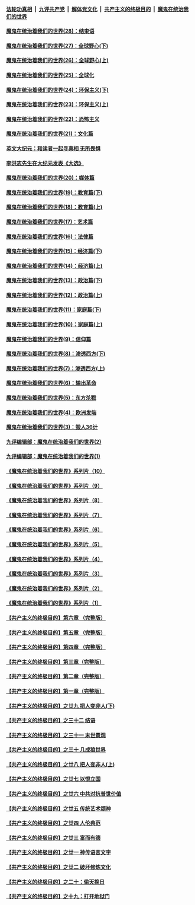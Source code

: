 ####  [法轮功真相](../../../../basic/blob/master/README.md?t=03251731) &nbsp;|&nbsp; [九评共产党](../../../../9ping.md/blob/master/README.md?t=03251731) &nbsp;|&nbsp; [解体党文化](../../../../jtdwh.md/blob/master/README.md?t=03251731)  &nbsp;|&nbsp; [共产主义的终极目的](../../../../gczydzjmd.md/blob/master/README.md?t=03251731) &nbsp;|&nbsp; [魔鬼在统治我们的世界](../../../../mgztzwmdsj.md/blob/master/README.md?t=03251731) 

#### [魔鬼在统治着我们的世界(28)：结束语](../pages/nsc422/n10936246.md?t=03251731) 

#### [魔鬼在统治着我们的世界(27)：全球野心(下)](../pages/nsc422/n10928319.md?t=03251731) 

#### [魔鬼在统治着我们的世界(26)：全球野心(上)](../pages/nsc422/n10900318.md?t=03251731) 

#### [魔鬼在统治着我们的世界(25)：全球化](../pages/nsc422/n10788205.md?t=03251731) 

#### [魔鬼在统治着我们的世界(24)：环保主义(下)](../pages/nsc422/n10695307.md?t=03251731) 

#### [魔鬼在统治着我们的世界(23)：环保主义(上)](../pages/nsc422/n10688613.md?t=03251731) 

#### [魔鬼在统治着我们的世界(22)：恐怖主义](../pages/nsc422/n10614727.md?t=03251731) 

#### [魔鬼在统治着我们的世界(21)：文化篇](../pages/nsc422/n10597706.md?t=03251731) 

#### [英文大纪元：和读者一起寻真相 无所畏惧](../pages/nsc422/n12542027.md?t=03251731) 

#### [李洪志先生在大纪元发表《大选》](../pages/nsc422/n12534746.md?t=03251731) 

#### [魔鬼在统治着我们的世界(20)：媒体篇](../pages/nsc422/n10586579.md?t=03251731) 

#### [魔鬼在统治着我们的世界(19)：教育篇(下)](../pages/nsc422/n10564808.md?t=03251731) 

#### [魔鬼在统治着我们的世界(18)：教育篇(上)](../pages/nsc422/n10526970.md?t=03251731) 

#### [魔鬼在统治着我们的世界(17)：艺术篇](../pages/nsc422/n10499093.md?t=03251731) 

#### [魔鬼在统治着我们的世界(16)：法律篇](../pages/nsc422/n10485969.md?t=03251731) 

#### [魔鬼在统治着我们的世界(15)：经济篇(下)](../pages/nsc422/n10469975.md?t=03251731) 

#### [魔鬼在统治着我们的世界(14)：经济篇(上)](../pages/nsc422/n10457370.md?t=03251731) 

#### [魔鬼在统治着我们的世界(13)：政治篇(下)](../pages/nsc422/n10448270.md?t=03251731) 

#### [魔鬼在统治着我们的世界(12)：政治篇(上)](../pages/nsc422/n10444576.md?t=03251731) 

#### [魔鬼在统治着我们的世界(11)：家庭篇(下)](../pages/nsc422/n10440961.md?t=03251731) 

#### [魔鬼在统治着我们的世界(10)：家庭篇(上)](../pages/nsc422/n10435448.md?t=03251731) 

#### [魔鬼在统治着我们的世界(9)：信仰篇](../pages/nsc422/n10432159.md?t=03251731) 

#### [魔鬼在统治着我们的世界(8)：渗透西方(下)](../pages/nsc422/n10429603.md?t=03251731) 

#### [魔鬼在统治着我们的世界(7)：渗透西方(上)](../pages/nsc422/n10426013.md?t=03251731) 

#### [魔鬼在统治着我们的世界(6)：输出革命](../pages/nsc422/n10421536.md?t=03251731) 

#### [魔鬼在统治着我们的世界(5)：东方杀戮](../pages/nsc422/n10417707.md?t=03251731) 

#### [魔鬼在统治着我们的世界(4)：欧洲发端](../pages/nsc422/n10414890.md?t=03251731) 

#### [魔鬼在统治着我们的世界(3)：毁人36计](../pages/nsc422/n10411583.md?t=03251731) 

#### [九评编辑部：魔鬼在统治着我们的世界(2)](../pages/nsc422/n10410036.md?t=03251731) 

#### [九评编辑部：魔鬼在统治着我们的世界(1)](../pages/nsc422/n10406825.md?t=03251731) 

#### [《魔鬼在统治着我们的世界》系列片（10）](../pages/nsc422/n12292670.md?t=03251731) 

#### [《魔鬼在统治着我们的世界》系列片（9）](../pages/nsc422/n12290859.md?t=03251731) 

#### [《魔鬼在统治着我们的世界》系列片（8）](../pages/nsc422/n12287445.md?t=03251731) 

#### [《魔鬼在统治着我们的世界》系列片（7）](../pages/nsc422/n12283425.md?t=03251731) 

#### [《魔鬼在统治着我们的世界》系列片（6）](../pages/nsc422/n12282314.md?t=03251731) 

#### [《魔鬼在统治着我们的世界》系列片（5）](../pages/nsc422/n12281419.md?t=03251731) 

#### [《魔鬼在统治着我们的世界》系列片（4）](../pages/nsc422/n12274024.md?t=03251731) 

#### [《魔鬼在统治着我们的世界》系列片（3）](../pages/nsc422/n12271322.md?t=03251731) 

#### [《魔鬼在统治着我们的世界》系列片（2）](../pages/nsc422/n12269049.md?t=03251731) 

#### [《魔鬼在统治着我们的世界》系列片（1）](../pages/nsc422/n12267575.md?t=03251731) 

#### [【共产主义的终极目的】第六章 （完整版）](../pages/nsc422/n11428913.md?t=03251731) 

#### [【共产主义的终极目的】第五章 （完整版）](../pages/nsc422/n11428912.md?t=03251731) 

#### [【共产主义的终极目的】第四章 （完整版）](../pages/nsc422/n11428907.md?t=03251731) 

#### [【共产主义的终极目的】第三章（完整版）](../pages/nsc422/n11428848.md?t=03251731) 

#### [【共产主义的终极目的】第二章（完整版）](../pages/nsc422/n11428831.md?t=03251731) 

#### [【共产主义的终极目的】第一章（完整版）](../pages/nsc422/n11417651.md?t=03251731) 

#### [【共产主义的终极目的】之廿九 把人变非人(下)](../pages/nsc422/n11344140.md?t=03251731) 

#### [【共产主义的终极目的】之三十二 结语](../pages/nsc422/n11360535.md?t=03251731) 

#### [【共产主义的终极目的】之三十一 末世景观](../pages/nsc422/n11351129.md?t=03251731) 

#### [【共产主义的终极目的】之三十 几成狼世界](../pages/nsc422/n11348280.md?t=03251731) 

#### [【共产主义的终极目的】之廿八 把人变非人(上)](../pages/nsc422/n11340492.md?t=03251731) 

#### [【共产主义的终极目的】之廿七 以恨立国](../pages/nsc422/n11336944.md?t=03251731) 

#### [【共产主义的终极目的】之廿六 中共对抗普世价值](../pages/nsc422/n11324785.md?t=03251731) 

#### [【共产主义的终极目的】之廿五 传统艺术颂神](../pages/nsc422/n11296396.md?t=03251731) 

#### [【共产主义的终极目的】之廿四 人伦典范](../pages/nsc422/n11296397.md?t=03251731) 

#### [【共产主义的终极目的】之廿三 富而有德](../pages/nsc422/n11283598.md?t=03251731) 

#### [【共产主义的终极目的】之廿一 神传语言文字](../pages/nsc422/n11263265.md?t=03251731) 

#### [【共产主义的终极目的】之廿二 破坏修炼文化](../pages/nsc422/n11245728.md?t=03251731) 

#### [【共产主义的终极目的】之二十：偷天换日](../pages/nsc422/n11238846.md?t=03251731) 

#### [【共产主义的终极目的】之十九：打开地狱门](../pages/nsc422/n11206376.md?t=03251731) 

